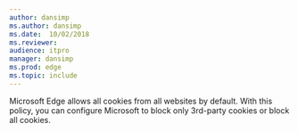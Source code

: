 ```yaml
---
author: dansimp
ms.author: dansimp
ms.date:  10/02/2018
ms.reviewer: 
audience: itpro
manager: dansimp
ms.prod: edge
ms.topic: include
---
```


Microsoft Edge allows all cookies from all websites by default.  With this policy, you can configure Microsoft to block only 3rd-party cookies or block all cookies. 
